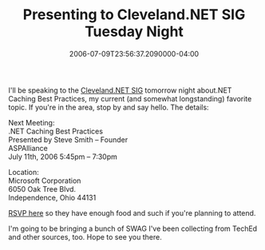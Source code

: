 ﻿---
title: Presenting to Cleveland.NET SIG Tuesday Night
date: "2006-07-09T23:56:37.2090000-04:00"
description: "I'll be speaking to the Cleveland.NET SIG tomorrow night about .NET Caching Best Practices, my current (and somewhat longstanding) favorite topic. If you're in the area, stop by and say hello. The details:"
featuredImage: img/19444-featured.png
---

I'll be speaking to the [Cleveland.NET SIG](http://www.bennettadelson.com/technicalresources/sig.aspx) tomorrow night about.NET Caching Best Practices, my current (and somewhat longstanding) favorite topic. If you're in the area, stop by and say hello. The details:

Next Meeting:\
.NET Caching Best Practices\
Presented by Steve Smith – Founder\
ASPAlliance\
July 11th, 2006 5:45pm – 7:30pm

Location:\
Microsoft Corporation\
6050 Oak Tree Blvd.\
Independence, Ohio 44131

[RSVP here](http://www.bennettadelson.com/technicalresources/sig.aspx) so they have enough food and such if you're planning to attend.

I'm going to be bringing a bunch of SWAG I've been collecting from TechEd and other sources, too. Hope to see you there.

